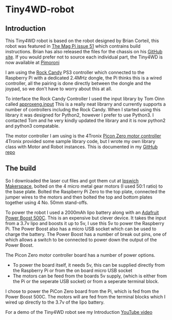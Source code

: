 # Tiny4WD-robot

## Introduction

This Tiny4WD robot is based on the robot designed by Brian Corteil, this robot was featured in 
[The Mag Pi issue 51](https://www.raspberrypi.org/magpi/issues/51/) which contrains build 
instructions.  Brian has also released the files for the chassis on his [GitHub site](https://github.com/Corteil/PiMag_Tiny_The_Robot).  If you would prefer not to source each individual part, the Tiny4WD
is now available at [Pimoroni](https://shop.pimoroni.com/products/coretec-tiny-4wd-robot-rover)

I am using the [Rock Candy](http://amzn.to/2oNFBCr) PS3 controller which connected to the Raspberry Pi
with a dedicated 2.4MHz dongle, the Pi thinks this is a wired controller, all the pairing is done directly
between the dongle and the joypad, so we don't have to worry about this at all.

To interface the Rock Candy Controller I used the input library by Tom Oinn called [approxeng.input](https://approxeng.github.io/approxeng.input/index.html)
This is a really neat librarry and currently supports a number of controllers includng the Rock Candy.  When I started using this library it was designed for Python2, however I prefer to use Python3.  I contacted Tom and
he very kindly updated the library and it is now python2 and python3 compatable.

The motor controller I am using is the 4Tronix [Picon Zero motor controller](https://4tronix.co.uk/store/index.php?rt=product/product&product_id=552)
4Tronix provided some sample library code, but I wrote my own library class with Motor and Robot instances.  This 
is documented in my [GitHub repo](https://github.com/keithellis74/Picon-Zero)

## The build
So I downloaded the laser cut files and got them cut at [Ipswich Makerspace](http://ipswichmakerspace.com), bolted
on the 4 micro metal gear motors (I used 50:1 ratio) to the base plate.  Bolted the Raspberry Pi Zero to the 
top plate, connected the jumper wires to the motors and then bolted the top and bottom plates together using
4 No. 50mm stand-offs.

To power the robot I used a 2000mAh lipo battery along with an [Adafruit Power Boost 500C](https://learn.adafruit.com/adafruit-powerboost-500-plus-charger/overview).
This is an expensive but clever device.  It takes the input from a 3.7v lipo and boosts it up to 5v, I use this 5v
to power the Raspberry Pi.  The Power Boost also has a micro USB socket which can be used to charge the battery.
The Power Boost has a number of break out pins, one of which allows a switch to be connected to power down the 
output of the Power Boost.

The Picon Zero motor controller board has a number of power options.

* To power the board itself, it needs 5v, this can be supplied directly from the Raspberry Pi or from the on 
board micro USB socket
* The motors can be feed from the boards 5v supply, (which is either from the Pi or the seperate USB socket) 
or from a seperate terminal block.

I chose to power the PiCon Zero board from the Pi, which is fed from the Power Boost 500C.  The motors will are 
fed from the terminal blocks which I wired up directly to the 3.7v of the lipo battery. 

For a demo of the Tiny4WD robot see my Introduction [YouTube video](https://youtu.be/eh4GcPFB2xY)
